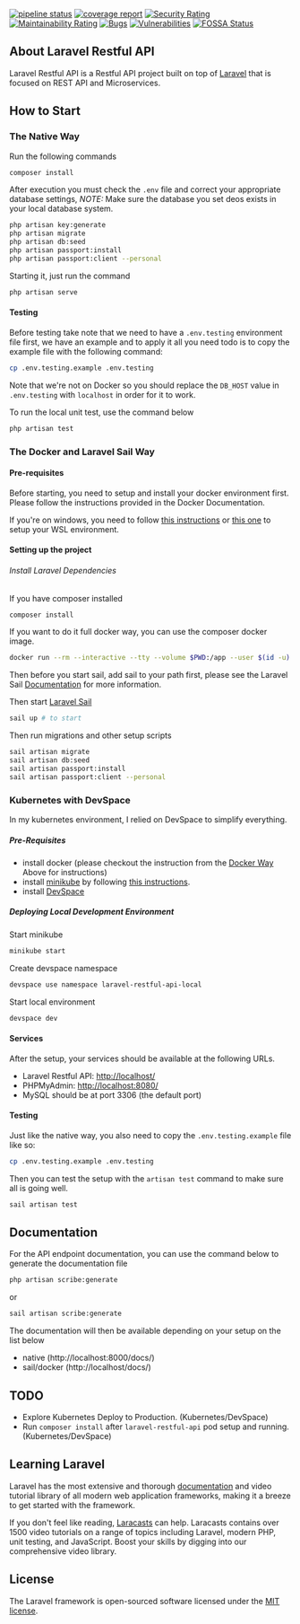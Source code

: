 [![pipeline status](https://gitlab.com/mark-heramis/laravel-restful-api/badges/master/pipeline.svg)](https://gitlab.com/mark-heramis/laravel-restful-api/-/commits/master)
[![coverage report](https://gitlab.com/mark-heramis/laravel-restful-api/badges/master/coverage.svg)](https://gitlab.com/mark-heramis/laravel-restful-api/-/commits/master)
[![Security Rating](https://sonarcloud.io/api/project_badges/measure?project=mark-heramis_laravel-restful-api&metric=security_rating)](https://sonarcloud.io/dashboard?id=mark-heramis_laravel-restful-api)
[![Maintainability Rating](https://sonarcloud.io/api/project_badges/measure?project=mark-heramis_laravel-restful-api&metric=sqale_rating)](https://sonarcloud.io/dashboard?id=mark-heramis_laravel-restful-api)
[![Bugs](https://sonarcloud.io/api/project_badges/measure?project=mark-heramis_laravel-restful-api&metric=bugs)](https://sonarcloud.io/dashboard?id=mark-heramis_laravel-restful-api)
[![Vulnerabilities](https://sonarcloud.io/api/project_badges/measure?project=mark-heramis_laravel-restful-api&metric=vulnerabilities)](https://sonarcloud.io/dashboard?id=mark-heramis_laravel-restful-api)
[![FOSSA Status](https://app.fossa.com/api/projects/git%2Bgitlab.com%2Fmark-heramis%2Flaravel-restful-api.svg?type=shield)](https://app.fossa.com/projects/git%2Bgitlab.com%2Fmark-heramis%2Flaravel-restful-api?ref=badge_shield)

## About Laravel Restful API

Laravel Restful API is a Restful API project built on top of [Laravel](https://github.com/laravel/laravel) that is focused on REST API and Microservices.

## How to Start

### The Native Way

Run the following commands

```bash
composer install
```

After execution you must check the `.env` file and correct your appropriate database settings,
*NOTE:* Make sure the database you set deos exists in your local database system.

```bash
php artisan key:generate
php artisan migrate
php artisan db:seed
php artisan passport:install
php artisan passport:client --personal
```

Starting it, just run the command

```bash
php artisan serve
```
#### Testing

Before testing take note that we need to have a `.env.testing` environment file first, we have an example and to apply it all you need todo is to copy the example file with the following command:

```bash
cp .env.testing.example .env.testing
```

Note that we're not on Docker so you should replace the `DB_HOST` value in `.env.testing` with `localhost` in order for it to work.

To run the local unit test, use the command below
```bash
php artisan test
```

### The Docker and Laravel Sail Way

#### Pre-requisites
Before starting, you need to setup and install your docker environment first. Please follow the instructions provided in the Docker Documentation.

If you're on windows, you need to follow [this instructions](https://nickjanetakis.com/blog/setting-up-docker-for-windows-and-wsl-to-work-flawlessly) or [this one](https://nickjanetakis.com/blog/setting-up-docker-for-windows-and-wsl-to-work-flawlessly) to setup your WSL environment.

#### Setting up the project

###### Install Laravel Dependencies

If you have composer installed
```bash
composer install
```
If you want to do it full docker way, you can use the composer docker image.
```bash
docker run --rm --interactive --tty --volume $PWD:/app --user $(id -u):$(id -g) composer install
```

Then before you start sail, add sail to your path first, please see the Laravel Sail [Documentation](https://laravel.com/docs/8.x/sail) for more information.

Then start [Laravel Sail](https://laravel.com/docs/8.x/sail)
```bash
sail up # to start 
```
Then run migrations and other setup scripts
```bash
sail artisan migrate
sail artisan db:seed
sail artisan passport:install
sail artisan passport:client --personal
```

### Kubernetes with DevSpace
In my kubernetes environment, I relied on DevSpace to simplify everything.

##### Pre-Requisites
- install docker (please checkout the instruction from the [Docker Way](#the-docker-and-laravel-sail-way) Above for instructions)
- install [minikube](#) by following [this instructions](https://minikube.sigs.k8s.io/docs/start/).
- install [DevSpace](https://github.com/loft-sh/devspace)

##### Deploying Local Development Environment

Start minikube

```bash
minikube start
```

Create devspace namespace
```bash
devspace use namespace laravel-restful-api-local
```

Start local environment

```bash
devspace dev
```

#### Services
After the setup, your services should be available at the following URLs.
- Laravel Restful API: [http://localhost/](http://localhost)
- PHPMyAdmin: [http://localhost:8080/](http://localhost:8080)
- MySQL should be at port 3306 (the default port)




#### Testing
Just like the native way, you also need to copy the `.env.testing.example` file like so:

```bash
cp .env.testing.example .env.testing
```

Then you can test the setup with the `artisan test` command to make sure all is going well.

```bash
sail artisan test
```

## Documentation

For the API endpoint documentation, you can use the command below to generate the documentation file

```bash
php artisan scribe:generate
```

or

```bash
sail artisan scribe:generate
```

The documentation will then be available depending on your setup on the list below

- native (http://localhost:8000/docs/)
- sail/docker (http://localhost/docs/)

## TODO
- Explore Kubernetes Deploy to Production. (Kubernetes/DevSpace)
- Run `composer install` after `laravel-restful-api` pod setup and running.  (Kubernetes/DevSpace)

## Learning Laravel

Laravel has the most extensive and thorough [documentation](https://laravel.com/docs) and video tutorial library of all modern web application frameworks, making it a breeze to get started with the framework.

If you don't feel like reading, [Laracasts](https://laracasts.com) can help. Laracasts contains over 1500 video tutorials on a range of topics including Laravel, modern PHP, unit testing, and JavaScript. Boost your skills by digging into our comprehensive video library.

## License

The Laravel framework is open-sourced software licensed under the [MIT license](https://opensource.org/licenses/MIT).
